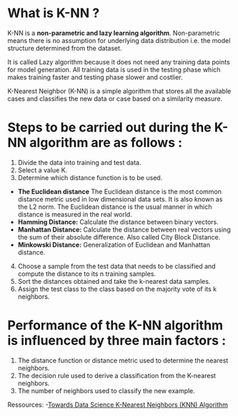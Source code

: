 # What is K-NN ?
K-NN is a **non-parametric and lazy learning algorithm**. Non-parametric means there is no assumption for underlying data distribution i.e. the model structure determined from the dataset.
              
It is called Lazy algorithm because it does not need any training data points for model generation. All training data is used in the testing phase which makes training faster and testing phase slower and costlier.         
            
K-Nearest Neighbor (K-NN) is a simple algorithm that stores all the available cases and classifies the new data or case based on a similarity measure.
             
# Steps to be carried out during the K-NN algorithm are as follows :
1. Divide the data into training and test data.
2. Select a value K.
3. Determine which distance function is to be used.
- **The Euclidean distance**
The Euclidean distance is the most common distance metric used in low dimensional data sets. It is also known as the L2 norm. The Euclidean distance is the usual manner in which distance is measured in the real world.
- **Hamming Distance:** Calculate the distance between binary vectors.
- **Manhattan Distance:** Calculate the distance between real vectors using the sum of their absolute difference. Also called City Block Distance.
- **Minkowski Distance:** Generalization of Euclidean and Manhattan distance.
4. Choose a sample from the test data that needs to be classified and compute the distance to its n training samples.
5. Sort the distances obtained and take the k-nearest data samples.
6. Assign the test class to the class based on the majority vote of its k neighbors.

          
# Performance of the K-NN algorithm is influenced by three main factors :
1. The distance function or distance metric used to determine the nearest neighbors.
2. The decision rule used to derive a classification from the K-nearest neighbors.
3. The number of neighbors used to classify the new example.

Ressources: 
-[Towards Data Science K-Nearest Neighbors (KNN) Algorithm](https://towardsdatascience.com/k-nearest-neighbors-knn-algorithm-bd375d14eec7)
